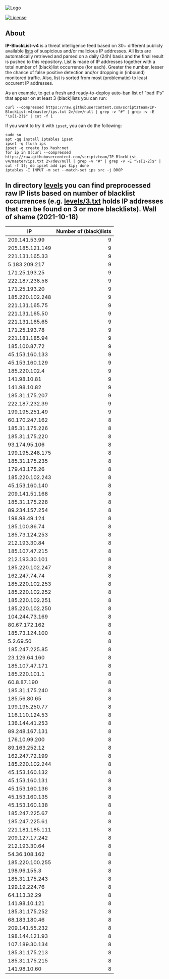 ![Logo](https://i.imgur.com/PyKLAe7.png)

[![License](https://img.shields.io/badge/license-The_Unlicense-red.svg)](https://unlicense.org/)

About
----

**IP-BlockList-v4** is a threat intelligence feed based on 30+ different publicly available [lists](https://github.com/stamparm/maltrail) of suspicious and/or malicious IP addresses. All lists are automatically retrieved and parsed on a daily (24h) basis and the final result is pushed to this repository. List is made of IP addresses together with a total number of (black)list occurrence (for each). Greater the number, lesser the chance of false positive detection and/or dropping in (inbound) monitored traffic. Also, list is sorted from most (problematic) to least occurent IP addresses.

As an example, to get a fresh and ready-to-deploy auto-ban list of "bad IPs" that appear on at least 3 (black)lists you can run:

```
curl --compressed https://raw.githubusercontent.com/scriptzteam/IP-BlockList-v4/master/ips.txt 2>/dev/null | grep -v "#" | grep -v -E "\s[1-2]$" | cut -f 1
```

If you want to try it with `ipset`, you can do the following:

```
sudo su
apt -qq install iptables ipset
ipset -q flush ips
ipset -q create ips hash:net
for ip in $(curl --compressed https://raw.githubusercontent.com/scriptzteam/IP-BlockList-v4/master/ips.txt 2>/dev/null | grep -v "#" | grep -v -E "\s[1-2]$" | cut -f 1); do ipset add ips $ip; done
iptables -I INPUT -m set --match-set ips src -j DROP
```

In directory [levels](levels) you can find preprocessed raw IP lists based on number of blacklist occurrences (e.g. [levels/3.txt](levels/3.txt) holds IP addresses that can be found on 3 or more blacklists).
Wall of shame (2021-10-18)
----

|IP|Number of (black)lists|
|---|--:|
209.141.53.99|9
205.185.121.149|9
221.131.165.33|9
5.183.209.217|9
171.25.193.25|9
222.187.238.58|9
171.25.193.20|9
185.220.102.248|9
221.131.165.75|9
221.131.165.50|9
221.131.165.65|9
171.25.193.78|9
221.181.185.94|9
185.100.87.72|9
45.153.160.133|9
45.153.160.129|9
185.220.102.4|9
141.98.10.81|9
141.98.10.82|9
185.31.175.207|9
222.187.232.39|9
199.195.251.49|9
60.170.247.162|8
185.31.175.226|8
185.31.175.220|8
93.174.95.106|8
199.195.248.175|8
185.31.175.235|8
179.43.175.26|8
185.220.102.243|8
45.153.160.140|8
209.141.51.168|8
185.31.175.228|8
89.234.157.254|8
198.98.49.124|8
185.100.86.74|8
185.73.124.253|8
212.193.30.84|8
185.107.47.215|8
212.193.30.101|8
185.220.102.247|8
162.247.74.74|8
185.220.102.253|8
185.220.102.252|8
185.220.102.251|8
185.220.102.250|8
104.244.73.169|8
80.67.172.162|8
185.73.124.100|8
5.2.69.50|8
185.247.225.85|8
23.129.64.160|8
185.107.47.171|8
185.220.101.1|8
60.8.87.190|8
185.31.175.240|8
185.56.80.65|8
199.195.250.77|8
116.110.124.53|8
136.144.41.253|8
89.248.167.131|8
176.10.99.200|8
89.163.252.12|8
162.247.72.199|8
185.220.102.244|8
45.153.160.132|8
45.153.160.131|8
45.153.160.136|8
45.153.160.135|8
45.153.160.138|8
185.247.225.67|8
185.247.225.61|8
221.181.185.111|8
209.127.17.242|8
212.193.30.64|8
54.36.108.162|8
185.220.100.255|8
198.96.155.3|8
185.31.175.243|8
199.19.224.76|8
64.113.32.29|8
141.98.10.121|8
185.31.175.252|8
68.183.180.46|8
209.141.55.232|8
198.144.121.93|8
107.189.30.134|8
185.31.175.213|8
185.31.175.215|8
141.98.10.60|8
